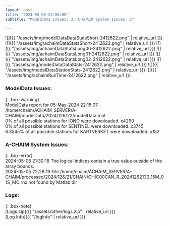 ```yaml
---
layout: post
title: "2024-05-05 22:00:00"
subtitle: "ModelData Issues: 3; A-CHAIM System Issues: 2"

---
```


![]({{ "/assets/img/modelDataDataStatsShort-2412622.png" | relative_url }})
![]({{ "/assets/img/achaimDataStatsShort-2412622.png" | relative_url }})
![]({{ "/assets/img/achaimDataStatsLong00-2412622.png" | relative_url }})
![]({{ "/assets/img/achaimDataStatsLong01-2412622.png" | relative_url }})
![]({{ "/assets/img/achaimDataStatsLong02-2412622.png" | relative_url }})
![]({{ "/assets/img/modelDataDataStats-2412622.png" | relative_url }})
![]({{ "/assets/img/modelDataStationStats-2412622.png" | relative_url }})
![]({{ "/assets/img/achaimRunTime-2412622.png" | relative_url }})


### ModelData Issues:  
  
{: .box-warning}  
 ModelData report for 05-May-2024 22:15:07   
 /home/chaim/ACHAIM_SERVER/A-CHAIM/modelData/2024/126/22/modelData.mat   
 0% of all possible stations for IONO were downloaded. x4290   
 0% of all possible stations for SENTINEL were downloaded. x3745   
 6.3545% of all possible stations for KARTVERKET were downloaded. x152   
  
### A-CHAIM System Issues:  
  
{: .box-error}  
2024-05-05 21:30:18 The logical indices contain a true value outside of the array bounds.  
2024-05-05 22:28:19 File /home/chaim/ACHAIM_SERVER/A-CHAIM/processed/2024/126/21/CHAIN/CHIC00CAN_R_20241262130_15M_01S_MO.rnx not found by Matlab dir  

### Logs:  
  
{: .box-note}  
[Logs.zip]({{ "/assets/other/logs.zip" | relative_url }})  
[Log Info]({{ "/logInfo" | relative_url }})  

